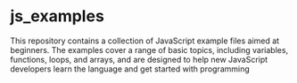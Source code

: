 # js_examples

This repository contains a collection of JavaScript example files aimed at beginners. The examples cover a range of basic topics, including variables, functions, loops, and arrays, and are designed to help new JavaScript developers learn the language and get started with programming
